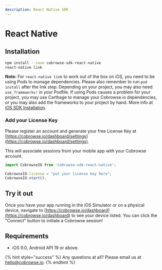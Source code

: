```yaml
---
description: React Native SDK
---
```


# React Native

## Installation

```bash
npm install --save cobrowse-sdk-react-native
react-native link
```

**Note:** For `react-native link` to work out of the box on iOS, you need to be using Pods to manage dependencies. Please also remember to run `pod install` after the link step. Depending on your project, you may also need `use_frameworks!` in your Podfile. If using Pods causes a problem for your project, you may use Carthage to manage your Cobrowse.io dependencies, or you may also add the frameworks to your project by hand. More info at [iOS SDK Installation](ios.md).&#x20;

### Add your License Key

Please register an account and generate your free License Key at [https://cobrowse.io/dashboard/settings](https://cobrowse.io/dashboard/settings).

This will associate sessions from your mobile app with your Cobrowse account.

```javascript
import CobrowseIO from 'cobrowse-sdk-react-native';

CobrowseIO.license = "put your license key here";
CobrowseIO.start();
```

## Try it out

Once you have your app running in the iOS Simulator or on a physical device, navigate to [https://cobrowse.io/dashboard](https://cobrowse.io/dashboard) to see your device listed. You can click the "Connect" button to initiate a Cobrowse session!

## Requirements

* iOS 9.0, Android API 19 or above.

{% hint style="success" %}
Any questions at all? Please email us at [hello@cobrowse.io](mailto:hello@cobrowse.io).
{% endhint %}
